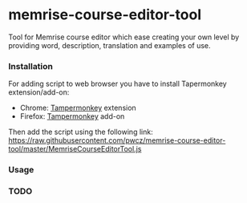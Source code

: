 # memrise-course-editor-tool
Tool for Memrise course editor which ease creating your own level by providing word, description, translation and examples of use. 

### Installation

For adding script to web browser you have to install Tapermonkey extension/add-on:

- Chrome: [Tampermonkey](https://chrome.google.com/webstore/detail/tampermonkey/dhdgffkkebhmkfjojejmpbldmpobfkfo) extension
- Firefox: [Tampermonkey](https://addons.mozilla.org/pl/firefox/addon/tampermonkey/) add-on  

Then add the script using the following link: https://raw.githubusercontent.com/pwcz/memrise-course-editor-tool/master/MemriseCourseEditorTool.js

### Usage

### TODO
